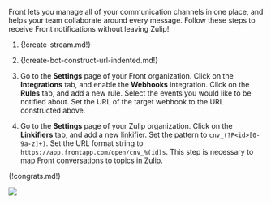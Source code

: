 Front lets you manage all of your communication channels in one place,
and helps your team collaborate around every message. Follow these steps
to receive Front notifications without leaving Zulip!

1. {!create-stream.md!}

1. {!create-bot-construct-url-indented.md!}

1. Go to the **Settings** page of your Front organization. Click on the
**Integrations** tab, and enable the **Webhooks** integration. Click on
the **Rules** tab, and add a new rule. Select the events you would like to
be notified about. Set the URL of the target webhook to the URL
constructed above.

1. Go to the **Settings** page of your Zulip organization. Click on the
**Linkifiers** tab, and add a new linkifier. Set the pattern to
`cnv_(?P<id>[0-9a-z]+)`. Set the URL format string to
`https://app.frontapp.com/open/cnv_%(id)s`. This step is necessary to map
Front conversations to topics in Zulip.

{!congrats.md!}

![](/static/images/integrations/front/001.png)
